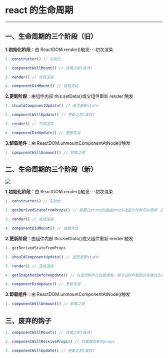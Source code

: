 # react 的生命周期

---

## 一、生命周期的三个阶段（旧）

**1.初始化阶段**：由 ReactDOM.render()触发---初次渲染

```js
1. constructor() // 初始化

2. componentWillMount() // 挂载之前(废弃)

3. render() // 完成渲染

4. componentDidMount() // 挂载完成
```

**2.更新阶段**：由组件内部 this.setData()或父组件重新 render 触发

```js
1. shouldComponentUpdate() // 是否更新state

2. componentWillUpdate() // 更新之前(废弃)

3. render() // 完成渲染

4. componentDidUpdate() // 更新完成
```

**3.卸载组件**：由 ReactDOM.unmountComponentAtNode()触发

```js
1. componentWillUnmount() // 卸载之前
```

## 二、生命周期的三个阶段（新）

![ ](/xifan052/assets/react/lifeCycle.jpg)

**1.初始化阶段**：由 ReactDOM.render()触发---初次渲染

```js
1. constructor() // 初始化

2. getDerivedStateFromProps() // 需要让state的值由props决定的时候可以使用（没啥用）

3. render() // 完成渲染

4. componentDidMount() // 挂载完成
```

**2.更新阶段**：由组件内部 this.setData()或父组件重新 render 触发

```js
1. getDerivedStateFromProps

2. shouldComponentUpdate() // 是否更新state

3. render() // 完成渲染

4. getSnapshotBeforeUpdate() // 在呈现DOM之前被调用。用于在DOM更新后存储状态的先前值。返回的任何值都将用作componentDidUpdate()方法的参数。此功能始终与componentDidUpdate()方法一起使用，反之亦然。

4. componentDidUpdate() // 更新完成
```

**3.卸载组件**：由 ReactDOM.unmountComponentAtNode()触发

```js
1. componentWillUnmount() // 卸载之前
```

## 三、废弃的钩子

```js
1. componentWillMount() // 挂载之前(废弃)

2. componentWillReceiveProps() // 将要接收新的props

3. componentWillUpdate() // 更新之前(废弃)
```
